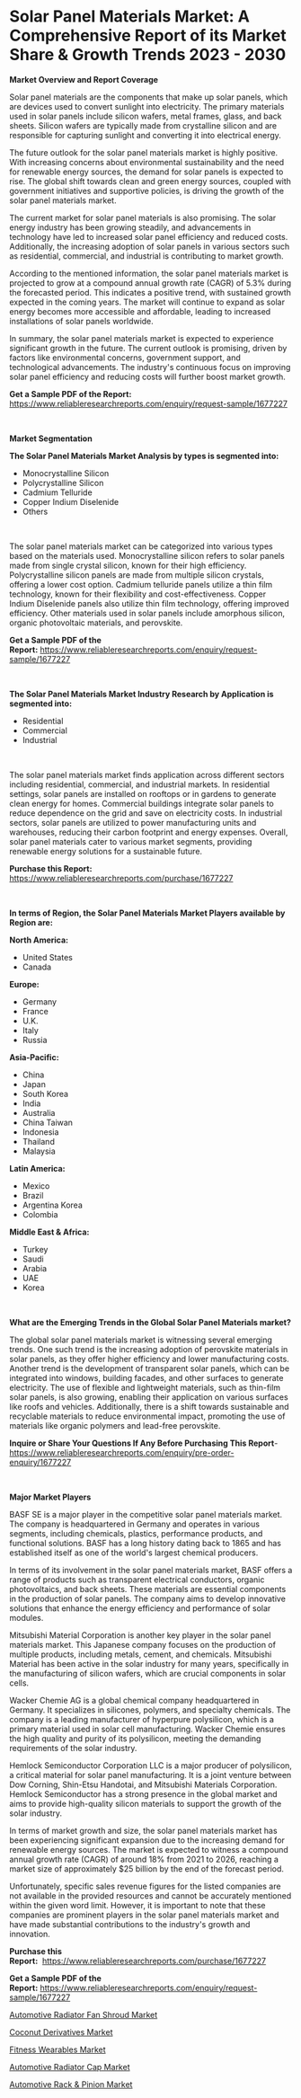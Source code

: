 <p><h1>Solar Panel Materials Market: A Comprehensive Report of its Market Share & Growth Trends 2023 - 2030</h1></p><p><strong>Market Overview and Report Coverage</strong></p>
<p><p>Solar panel materials are the components that make up solar panels, which are devices used to convert sunlight into electricity. The primary materials used in solar panels include silicon wafers, metal frames, glass, and back sheets. Silicon wafers are typically made from crystalline silicon and are responsible for capturing sunlight and converting it into electrical energy.</p><p>The future outlook for the solar panel materials market is highly positive. With increasing concerns about environmental sustainability and the need for renewable energy sources, the demand for solar panels is expected to rise. The global shift towards clean and green energy sources, coupled with government initiatives and supportive policies, is driving the growth of the solar panel materials market.</p><p>The current market for solar panel materials is also promising. The solar energy industry has been growing steadily, and advancements in technology have led to increased solar panel efficiency and reduced costs. Additionally, the increasing adoption of solar panels in various sectors such as residential, commercial, and industrial is contributing to market growth.</p><p>According to the mentioned information, the solar panel materials market is projected to grow at a compound annual growth rate (CAGR) of 5.3% during the forecasted period. This indicates a positive trend, with sustained growth expected in the coming years. The market will continue to expand as solar energy becomes more accessible and affordable, leading to increased installations of solar panels worldwide.</p><p>In summary, the solar panel materials market is expected to experience significant growth in the future. The current outlook is promising, driven by factors like environmental concerns, government support, and technological advancements. The industry's continuous focus on improving solar panel efficiency and reducing costs will further boost market growth.</p></p>
<p><strong>Get a Sample PDF of the Report:</strong> <a href="https://www.reliableresearchreports.com/enquiry/request-sample/1677227">https://www.reliableresearchreports.com/enquiry/request-sample/1677227</a></p>
<p>&nbsp;</p>
<p><strong>Market Segmentation</strong></p>
<p><strong>The Solar Panel Materials Market Analysis by types is segmented into:</strong></p>
<p><ul><li>Monocrystalline Silicon</li><li>Polycrystalline Silicon</li><li>Cadmium Telluride</li><li>Copper Indium Diselenide</li><li>Others</li></ul></p>
<p>&nbsp;</p>
<p><p>The solar panel materials market can be categorized into various types based on the materials used. Monocrystalline silicon refers to solar panels made from single crystal silicon, known for their high efficiency. Polycrystalline silicon panels are made from multiple silicon crystals, offering a lower cost option. Cadmium telluride panels utilize a thin film technology, known for their flexibility and cost-effectiveness. Copper Indium Diselenide panels also utilize thin film technology, offering improved efficiency. Other materials used in solar panels include amorphous silicon, organic photovoltaic materials, and perovskite.</p></p>
<p><strong>Get a Sample PDF of the Report:</strong>&nbsp;<a href="https://www.reliableresearchreports.com/enquiry/request-sample/1677227">https://www.reliableresearchreports.com/enquiry/request-sample/1677227</a></p>
<p>&nbsp;</p>
<p><strong>The Solar Panel Materials Market Industry Research by Application is segmented into:</strong></p>
<p><ul><li>Residential</li><li>Commercial</li><li>Industrial</li></ul></p>
<p>&nbsp;</p>
<p><p>The solar panel materials market finds application across different sectors including residential, commercial, and industrial markets. In residential settings, solar panels are installed on rooftops or in gardens to generate clean energy for homes. Commercial buildings integrate solar panels to reduce dependence on the grid and save on electricity costs. In industrial sectors, solar panels are utilized to power manufacturing units and warehouses, reducing their carbon footprint and energy expenses. Overall, solar panel materials cater to various market segments, providing renewable energy solutions for a sustainable future.</p></p>
<p><strong>Purchase this Report:</strong>&nbsp; <a href="https://www.reliableresearchreports.com/purchase/1677227">https://www.reliableresearchreports.com/purchase/1677227</a></p>
<p>&nbsp;</p>
<p><strong>In terms of Region, the Solar Panel Materials Market Players available by Region are:</strong></p>
<p>
    <p> <strong> North America: </strong>
        <ul>
            <li>United States</li>
            <li>Canada</li>
        </ul>
        </p> 
    <p> <strong> Europe: </strong>
        <ul>
            <li>Germany</li>
            <li>France</li>
            <li>U.K.</li>
            <li>Italy</li>
            <li>Russia</li>
        </ul>
        </p> 
    <p> <strong> Asia-Pacific: </strong>
        <ul>
            <li>China</li>
            <li>Japan</li>
            <li>South Korea</li>
            <li>India</li>
            <li>Australia</li>
            <li>China Taiwan</li>
            <li>Indonesia</li>
            <li>Thailand</li>
            <li>Malaysia</li>
        </ul>
        </p> 
    <p> <strong> Latin America: </strong>
        <ul>
            <li>Mexico</li>
            <li>Brazil</li>
            <li>Argentina Korea</li>
            <li>Colombia</li>
        </ul>
        </p> 
    <p> <strong> Middle East & Africa: </strong>
        <ul>
            <li>Turkey</li>
            <li>Saudi</li>
            <li>Arabia</li>
            <li>UAE</li>
            <li>Korea</li>
        </ul>
    </p>
    </p>
<p>&nbsp;</p>
<p><strong>What are the Emerging Trends in the Global Solar Panel Materials market?</strong></p>
<p><p>The global solar panel materials market is witnessing several emerging trends. One such trend is the increasing adoption of perovskite materials in solar panels, as they offer higher efficiency and lower manufacturing costs. Another trend is the development of transparent solar panels, which can be integrated into windows, building facades, and other surfaces to generate electricity. The use of flexible and lightweight materials, such as thin-film solar panels, is also growing, enabling their application on various surfaces like roofs and vehicles. Additionally, there is a shift towards sustainable and recyclable materials to reduce environmental impact, promoting the use of materials like organic polymers and lead-free perovskite.</p></p>
<p><strong>Inquire or Share Your Questions If Any Before Purchasing This Report</strong>- <a href="https://www.reliableresearchreports.com/enquiry/pre-order-enquiry/1677227">https://www.reliableresearchreports.com/enquiry/pre-order-enquiry/1677227</a></p>
<p>&nbsp;</p>
<p><strong>Major Market Players</strong></p>
<p><p>BASF SE is a major player in the competitive solar panel materials market. The company is headquartered in Germany and operates in various segments, including chemicals, plastics, performance products, and functional solutions. BASF has a long history dating back to 1865 and has established itself as one of the world's largest chemical producers.</p><p>In terms of its involvement in the solar panel materials market, BASF offers a range of products such as transparent electrical conductors, organic photovoltaics, and back sheets. These materials are essential components in the production of solar panels. The company aims to develop innovative solutions that enhance the energy efficiency and performance of solar modules.</p><p>Mitsubishi Material Corporation is another key player in the solar panel materials market. This Japanese company focuses on the production of multiple products, including metals, cement, and chemicals. Mitsubishi Material has been active in the solar industry for many years, specifically in the manufacturing of silicon wafers, which are crucial components in solar cells.</p><p>Wacker Chemie AG is a global chemical company headquartered in Germany. It specializes in silicones, polymers, and specialty chemicals. The company is a leading manufacturer of hyperpure polysilicon, which is a primary material used in solar cell manufacturing. Wacker Chemie ensures the high quality and purity of its polysilicon, meeting the demanding requirements of the solar industry.</p><p>Hemlock Semiconductor Corporation LLC is a major producer of polysilicon, a critical material for solar panel manufacturing. It is a joint venture between Dow Corning, Shin-Etsu Handotai, and Mitsubishi Materials Corporation. Hemlock Semiconductor has a strong presence in the global market and aims to provide high-quality silicon materials to support the growth of the solar industry.</p><p>In terms of market growth and size, the solar panel materials market has been experiencing significant expansion due to the increasing demand for renewable energy sources. The market is expected to witness a compound annual growth rate (CAGR) of around 18% from 2021 to 2026, reaching a market size of approximately $25 billion by the end of the forecast period.</p><p>Unfortunately, specific sales revenue figures for the listed companies are not available in the provided resources and cannot be accurately mentioned within the given word limit. However, it is important to note that these companies are prominent players in the solar panel materials market and have made substantial contributions to the industry's growth and innovation.</p></p>
<p><strong>Purchase this Report:</strong>&nbsp;&nbsp;<a href="https://www.reliableresearchreports.com/purchase/1677227">https://www.reliableresearchreports.com/purchase/1677227</a></p>
<p></p>
<p><strong>Get a Sample PDF of the Report:</strong>&nbsp;<a href="https://www.reliableresearchreports.com/enquiry/request-sample/1677227">https://www.reliableresearchreports.com/enquiry/request-sample/1677227</a></p>
<p><p><a href="https://www.linkedin.com/pulse/automotive-radiator-fan-shroud-market-research-report-unlocks/">Automotive Radiator Fan Shroud Market</a></p><p><a href="https://medium.com/@graycehuels/coconut-derivatives-market-size-growth-forecast-2023-2030-ef17c720f8ca">Coconut Derivatives Market</a></p><p><a href="https://medium.com/@chazmonahan2023/fitness-wearables-market-size-growth-forecast-2023-2030-9fc6418490a3">Fitness Wearables Market</a></p><p><a href="https://www.linkedin.com/pulse/automotive-radiator-cap-market-insights-players-forecast-till/">Automotive Radiator Cap Market</a></p><p><a href="https://www.linkedin.com/pulse/automotive-rack-amp-pinion-market-research-report-provides/">Automotive Rack & Pinion Market</a></p></p>